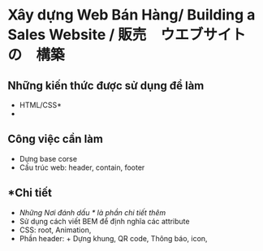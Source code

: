 # Xây dựng Web Bán Hàng/ Building a Sales Website / 販売　ウエブサイト　の　構築
## Những kiến thức được sử dụng để làm
- HTML/CSS*
- 

## Công việc cần làm  
- Dựng base corse
- Cấu trúc web: header, contain, footer


## *Chi tiết
- *Những Nơi đánh dấu * là phần chi tiết thêm*
- Sử dụng cách viết BEM để định nghĩa các attribute
- CSS: root, Animation, 
- Phần header: +  Dựng khung, QR code, Thông báo, icon,